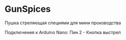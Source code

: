 # GunSpices
Пушка стреляющая специями для мини производства

Подключения к Arduino Nano:
Пин 2 - Кнопка выстрел